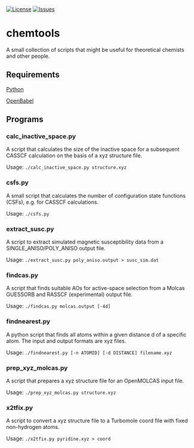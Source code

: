[![License](https://img.shields.io/github/license/micb25/chemtools.svg)](LICENSE)
[![Issues](https://img.shields.io/github/issues/micb25/chemtools.svg)](https://github.com/micb25/chemtools/issues)

# chemtools
A small collection of scripts that might be useful for theoretical chemists and other people.

## Requirements
[Python](https://www.python.org/)

[OpenBabel](https://www.openbabel.org/)


## Programs
### calc\_inactive\_space.py
A script that calculates the size of the inactive space for a subsequent CASSCF calculation on the basis of a xyz structure file.

Usage:
`./calc_inactive_space.py structure.xyz`

### csfs.py
A small script that calculates the number of configuration state functions (CSFs), e.g. for CASSCF calculations.

Usage:
`./csfs.py`

### extract\_susc.py
A script to extract simulated magnetic susceptibility data from a SINGLE\_ANISO/POLY\_ANISO output file.

Usage:
`./extract_susc.py poly_aniso.output > susc_sim.dat`

### findcas.py
A script that finds suitable AOs for active-space selection from a Molcas GUESSORB and RASSCF (experimental) output file.

Usage:
`./findcas.py molcas.output [-4d]`

### findnearest.py
A python script that finds all atoms within a given distance d of a specific atom. The input and output formats are xyz files.

Usage:
`./findnearest.py [-n ATOMID] [-d DISTANCE] filename.xyz`

### prep\_xyz\_molcas.py
A script that prepares a xyz structure file for an OpenMOLCAS input file.

Usage:
`./prep_xyz_molcas.py structure.xyz`

### x2tfix.py
A script to convert a xyz structure file to a Turbomole coord file with fixed non-hydrogen atoms.

Usage:
`./x2tfix.py pyridine.xyz > coord`
